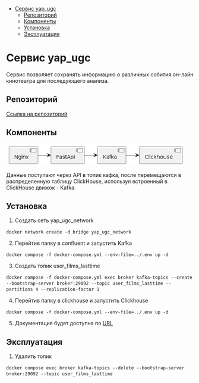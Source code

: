 - [Сервис yap_ugc](#сервис-yap_ugc)
  - [Репозиторий](#репозиторий)
  - [Компоненты](#компоненты)
  - [Установка](#установка)
  - [Эксплуатация](#эксплуатация)



# Сервис yap_ugc
Сервис позволяет сохранять информацию о различных собития он-лайн кинотеатра для последующего анализа.

## Репозиторий
[Ссылка на репозиторий](https://github.com/baramba/yap_ugc)

## Компоненты
![](docs/components.png)

Данные поступают через API в топик кафка, после перемещаются в распределенную таблицу ClickHouse, используя встроенный в ClickHouse движок - Kafka.

## Установка

1. Создать сеть yap_ugc_network
``` 
docker network create -d bridge yap_ugc_network 
```
2. Перейтив  папку в confluent и запустить Kafka
``` 
docker compose -f docker-compose.yml --env-file=../.env up -d
```
3. Создать топик user_films_lasttime
``` 
docker compose -f docker-compose.yml exec broker kafka-topics --create --bootstrap-server broker:29092 --topic user_films_lasttime --partitions 4 --replication-factor 1
```
4. Перейтив папку в clickhouse и запустить Clickhouse
``` 
docker compose -f docker-compose.yml --env-file=../.env up -d
```
5. Документация будет доступна по [URL](http://127.0.0.1:8000/api/docs)


## Эксплуатация
1. Удалить топик
```
docker compose exec broker kafka-topics --delete --bootstrap-server broker:29092 --topic user_films_lasttime
```





